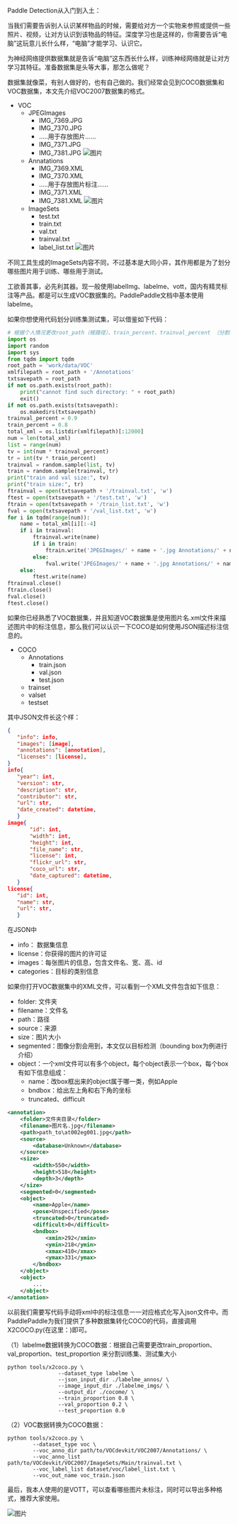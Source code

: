 Paddle Detection从入门到入土：

当我们需要告诉别人认识某样物品的时候，需要给对方一个实物来参照或提供一些照片、视频，让对方认识到该物品的特征。深度学习也是这样的，你需要告诉“电脑”这玩意儿长什么样，“电脑”才能学习、认识它。

为神经网络提供数据集就是告诉“电脑”这东西长什么样，训练神经网络就是让对方学习其特征。准备数据集是头等大事，那怎么做呢？

数据集就像菜，有别人做好的，也有自己做的。我们经常会见到COCO数据集和VOC数据集，本文先介绍VOC2007数据集的格式。

* VOC
    * JPEGImages
        * IMG_7369.JPG
        * IMG_7370.JPG
        * .....用于存放图片......
        * IMG_7371.JPG
        * IMG_7381.JPG
![图片](https://uploader.shimo.im/f/1BE35LG1JGDVVGNR.png!thumbnail)
    * Annatations
        * IMG_7369.XML
        * IMG_7370.XML
        * .....用于存放图片标注......
        * IMG_7371.XML
        * IMG_7381.XML
![图片](https://uploader.shimo.im/f/93cZVrePhbceiJys.png!thumbnail)
    * ImageSets
        * test.txt
        * train.txt
        * val.txt
        * trainval.txt
        * label_list.txt
![图片](https://uploader.shimo.im/f/164p7i5G4MemJCnW.png!thumbnail)


不同工具生成的ImageSets内容不同，不过基本是大同小异，其作用都是为了划分哪些图片用于训练、哪些用于测试。

工欲善其事，必先利其器。现一般使用labelImg、labelme、vott，国内有精灵标注等产品。都是可以生成VOC数据集的。PaddlePaddle文档中基本使用labelme。

如果你想使用代码划分训练集测试集，可以借鉴如下代码：

```python
# 根据个人情况更改root_path（根路径）、train_percent、trainval_percent （分割训练集、测试集的百分比）
import os
import random
import sys
from tqdm import tqdm
root_path = 'work/data/VOC'
xmlfilepath = root_path + '/Annotations'
txtsavepath = root_path 
if not os.path.exists(root_path):
    print("cannot find such directory: " + root_path)
    exit()
if not os.path.exists(txtsavepath):
    os.makedirs(txtsavepath)
trainval_percent = 0.9
train_percent = 0.8
total_xml = os.listdir(xmlfilepath)[:12000]
num = len(total_xml)
list = range(num)
tv = int(num * trainval_percent)
tr = int(tv * train_percent)
trainval = random.sample(list, tv)
train = random.sample(trainval, tr)
print("train and val size:", tv)
print("train size:", tr)
ftrainval = open(txtsavepath + '/trainval.txt', 'w')
ftest = open(txtsavepath + '/test.txt', 'w')
ftrain = open(txtsavepath + '/train_list.txt', 'w')
fval = open(txtsavepath + '/val_list.txt', 'w')
for i in tqdm(range(num)):
    name = total_xml[i][:-4] 
    if i in trainval:
        ftrainval.write(name)
        if i in train:
            ftrain.write('JPEGImages/' + name + '.jpg Annotations/' + name + '.xml' + '\n')
        else:
            fval.write('JPEGImages/' + name + '.jpg Annotations/' + name + '.xml' + '\n')
    else:
        ftest.write(name)
ftrainval.close()
ftrain.close()
fval.close()
ftest.close()
```
如果你已经熟悉了VOC数据集，并且知道VOC数据集是使用图片名.xml文件来描述图片中的标注信息，那么我们可以认识一下COCO是如何使用JSON描述标注信息的。

* COCO
    * Annotations
        * train.json
        * val.json
        * test.json
    * trainset
    * valset
    * testset

其中JSON文件长这个样：

```json
{
   "info": info,
   "images": [image],
   "annotations": [annotation],
   "licenses": [license],
}
info{
   "year": int,
   "version": str,
   "description": str,
   "contributor": str,
   "url": str,
   "date_created": datetime,
   }
image{
       "id": int,
       "width": int,
       "height": int,
       "file_name": str,
       "license": int,
       "flickr_url": str,
       "coco_url": str,
       "date_captured": datetime,
   }
license{
   "id": int,
   "name": str,
   "url": str,
   }
```
在JSON中

* info： 数据集信息
* license：你获得的图片的许可证
* images：每张图片的信息，包含文件名、宽、高、id
* categories：目标的类别信息

如果你打开VOC数据集中的XML文件，可以看到一个XML文件包含如下信息：

* folder: 文件夹
* filename：文件名
* path：路径
* source：来源
* size：图片大小
* segmented：图像分割会用到，本文仅以目标检测（bounding box为例进行介绍）
* object：一个xml文件可以有多个object，每个object表示一个box，每个box有如下信息组成：
    * name：改box框出来的object属于哪一类，例如Apple
    * bndbox：给出左上角和右下角的坐标
    * truncated、difficult
```xml
<annotation>
    <folder>文件夹目录</folder>
    <filename>图片名.jpg</filename>
    <path>path_to\at002eg001.jpg</path>
    <source>
        <database>Unknown</database>
    </source>
    <size>
        <width>550</width>
        <height>518</height>
        <depth>3</depth>
    </size>
    <segmented>0</segmented>
    <object>
        <name>Apple</name>
        <pose>Unspecified</pose>
        <truncated>0</truncated>
        <difficult>0</difficult>
        <bndbox>
            <xmin>292</xmin>
            <ymin>218</ymin>
            <xmax>410</xmax>
            <ymax>331</ymax>
        </bndbox>
    </object>
    <object>
        ...
    </object>
</annotation>
```

以前我们需要写代码手动将xml中的标注信息一一对应格式化写入json文件中。而PaddlePaddle为我们提供了多种数据集转化COCO的代码，直接调用X2COCO.py(在这里：)即可。

（1）labelme数据转换为COCO数据：根据自己需要更改train_proportion、val_proportion、test_proportion 来分割训练集、测试集大小

```shell
python tools/x2coco.py \
                --dataset_type labelme \
                --json_input_dir ./labelme_annos/ \
                --image_input_dir ./labelme_imgs/ \
                --output_dir ./cocome/ \
                --train_proportion 0.8 \
                --val_proportion 0.2 \
                --test_proportion 0.0
```
（2）VOC数据转换为COCO数据：
```shell
python tools/x2coco.py \
        --dataset_type voc \
        --voc_anno_dir path/to/VOCdevkit/VOC2007/Annotations/ \
        --voc_anno_list path/to/VOCdevkit/VOC2007/ImageSets/Main/trainval.txt \
        --voc_label_list dataset/voc/label_list.txt \
        --voc_out_name voc_train.json
```
最后，我本人使用的是VOTT，可以查看哪些图片未标注，同时可以导出多种格式，推荐大家使用。

![图片](https://uploader.shimo.im/f/qGoDaQjD39qZ4AMY.png!thumbnail)


